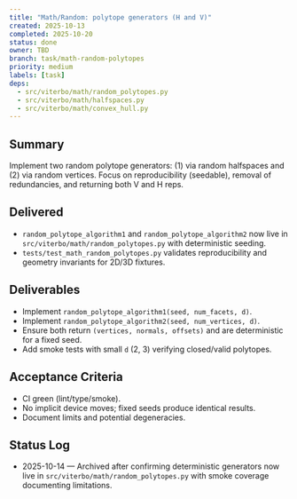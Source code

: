 ```yaml
---
title: "Math/Random: polytope generators (H and V)"
created: 2025-10-13
completed: 2025-10-20
status: done
owner: TBD
branch: task/math-random-polytopes
priority: medium
labels: [task]
deps:
  - src/viterbo/math/random_polytopes.py
  - src/viterbo/math/halfspaces.py
  - src/viterbo/math/convex_hull.py
---
```


## Summary

Implement two random polytope generators: (1) via random halfspaces and (2) via random vertices. Focus on reproducibility (seedable), removal of redundancies, and returning both V and H reps.

## Delivered

- `random_polytope_algorithm1` and `random_polytope_algorithm2` now live in `src/viterbo/math/random_polytopes.py` with deterministic seeding.
- `tests/test_math_random_polytopes.py` validates reproducibility and geometry invariants for 2D/3D fixtures.

## Deliverables

- Implement `random_polytope_algorithm1(seed, num_facets, d)`.
- Implement `random_polytope_algorithm2(seed, num_vertices, d)`.
- Ensure both return `(vertices, normals, offsets)` and are deterministic for a fixed seed.
- Add smoke tests with small `d` (2, 3) verifying closed/valid polytopes.

## Acceptance Criteria

- CI green (lint/type/smoke).
- No implicit device moves; fixed seeds produce identical results.
- Document limits and potential degeneracies.

## Status Log

- 2025-10-14 — Archived after confirming deterministic generators now live in `src/viterbo/math/random_polytopes.py` with smoke coverage documenting limitations.

